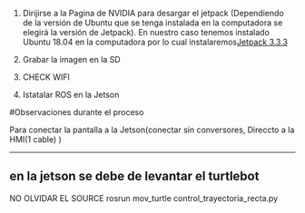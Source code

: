 
1. Dirijirse a la Pagina de NVIDIA para desargar el jetpack (Dependiendo de la versión de Ubuntu que se tenga instalada en la computadora se elegirá la versión de Jetpack).
   En nuestro caso tenemos instalado Ubuntu 18.04 en la computadora por lo cual            instalaremos[Jetpack 3.3.3](https://developer.nvidia.com/embedded/jetpack-3_3_3)


3. Grabar la imagen en la SD


4. CHECK WIFI

5. Istatalar ROS en la Jetson 


#Observaciones durante el proceso 

Para conectar la pantalla a la Jetson(conectar sin conversores, Direccto a la HMI(1 cable) )



 --------------------
 en la jetson se debe de levantar el turtlebot 
 --------------------
 NO OLVIDAR EL SOURCE 
  rosrun mov_turtle control_trayectoria_recta.py 
